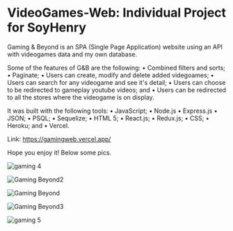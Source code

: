 # VideoGames-Web: Individual Project for SoyHenry

Gaming & Beyond is an SPA (Single Page Application) website using an API with videogames data and my own database.

Some of the features of G&B are the following:
• Combined filters and sorts;
• Paginate;
• Users can create, modify and delete added videgoames;
• Users can search for any videogame and see it's detail;
• Users can choose to be redirected to gameplay youtube videos; and
• Users can be redirected to all the stores where the videogame is on display.

It was built with the following tools:
• JavaScript;
• Node.js
• Express.js
• JSON;
• PSQL;
• Sequelize;
• HTML 5;
• React.js;
• Redux.js;
• CSS;
• Heroku; and
• Vercel.

Link: https://gamingweb.vercel.app/

Hope you enjoy it! Below some pics.

![gaming 4](https://user-images.githubusercontent.com/93743323/200678089-624bb9e0-78c6-4a42-b9e8-b4a920cd0c65.png)

![Gaming   Beyond2](https://user-images.githubusercontent.com/93743323/200677518-d90d5c7f-80bc-4936-9901-5a8e0c186e57.png)

![Gaming   Beyond](https://user-images.githubusercontent.com/93743323/200677459-6f606a48-8a52-4ded-982c-48c914697361.png)

![Gaming   Beyond3](https://user-images.githubusercontent.com/93743323/200677489-45671c09-e329-4aff-9475-e651687c64ca.png)

![gaming 5](https://user-images.githubusercontent.com/93743323/200678320-9b0df3b7-f030-42ab-8286-7e11398419fa.png)
